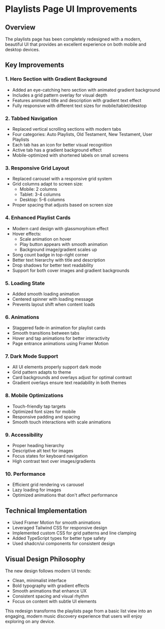 # Playlists Page UI Improvements

## Overview
The playlists page has been completely redesigned with a modern, beautiful UI that provides an excellent experience on both mobile and desktop devices.

## Key Improvements

### 1. **Hero Section with Gradient Background**
- Added an eye-catching hero section with animated gradient background
- Includes a grid pattern overlay for visual depth
- Features animated title and description with gradient text effect
- Fully responsive with different text sizes for mobile/tablet/desktop

### 2. **Tabbed Navigation**
- Replaced vertical scrolling sections with modern tabs
- Four categories: Auto Playlists, Old Testament, New Testament, User Playlists
- Each tab has an icon for better visual recognition
- Active tab has a gradient background effect
- Mobile-optimized with shortened labels on small screens

### 3. **Responsive Grid Layout**
- Replaced carousel with a responsive grid system
- Grid columns adapt to screen size:
  - Mobile: 2 columns
  - Tablet: 3-4 columns
  - Desktop: 5-6 columns
- Proper spacing that adjusts based on screen size

### 4. **Enhanced Playlist Cards**
- Modern card design with glassmorphism effect
- Hover effects:
  - Scale animation on hover
  - Play button appears with smooth animation
  - Background image/gradient scales up
- Song count badge in top-right corner
- Better text hierarchy with title and description
- Drop shadows for better text readability
- Support for both cover images and gradient backgrounds

### 5. **Loading State**
- Added smooth loading animation
- Centered spinner with loading message
- Prevents layout shift when content loads

### 6. **Animations**
- Staggered fade-in animation for playlist cards
- Smooth transitions between tabs
- Hover and tap animations for better interactivity
- Page entrance animations using Framer Motion

### 7. **Dark Mode Support**
- All UI elements properly support dark mode
- Grid pattern adapts to theme
- Card backgrounds and overlays adjust for optimal contrast
- Gradient overlays ensure text readability in both themes

### 8. **Mobile Optimizations**
- Touch-friendly tap targets
- Optimized font sizes for mobile
- Responsive padding and spacing
- Smooth touch interactions with scale animations

### 9. **Accessibility**
- Proper heading hierarchy
- Descriptive alt text for images
- Focus states for keyboard navigation
- High contrast text over images/gradients

### 10. **Performance**
- Efficient grid rendering vs carousel
- Lazy loading for images
- Optimized animations that don't affect performance

## Technical Implementation

- Used Framer Motion for smooth animations
- Leveraged Tailwind CSS for responsive design
- Implemented custom CSS for grid patterns and line clamping
- Added TypeScript types for better type safety
- Used shadcn/ui components for consistent design

## Visual Design Philosophy

The new design follows modern UI trends:
- Clean, minimalist interface
- Bold typography with gradient effects
- Smooth animations that enhance UX
- Consistent spacing and visual rhythm
- Focus on content with subtle UI elements

This redesign transforms the playlists page from a basic list view into an engaging, modern music discovery experience that users will enjoy exploring on any device.